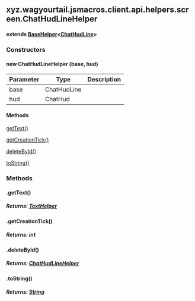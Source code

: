 

xyz.wagyourtail.jsmacros.client.api.helpers.screen.ChatHudLineHelper
--------------------------------------------------------------------

#### extends [BaseHelper](1.9.2/xyz/wagyourtail/jsmacros/core/helpers/BaseHelper.html)<[ChatHudLine](https://wagyourtail.xyz/Projects/MinecraftMappingViewer/App?mapping=INTERMEDIARY,YARN&version=1.20.5&search=net/minecraft/client/gui/hud/ChatHudLine)>

### Constructors

#### new ChatHudLineHelper (base, hud)

| Parameter | Type | Description |
|---|---|---|
| base | ChatHudLine |  |
| hud | ChatHud |  |



#### Methods

[getText()](#getText-)


[getCreationTick()](#getCreationTick-)


[deleteById()](#deleteById-)


[toString()](#toString-)



### Methods

#### .getText()


##### Returns: [TextHelper](1.9.2/xyz/wagyourtail/jsmacros/client/api/helpers/TextHelper.html)



#### .getCreationTick()


##### Returns: int



#### .deleteById()


##### Returns: [ChatHudLineHelper](#)



#### .toString()


##### Returns: [String](https://docs.oracle.com/javase/8/docs/api/index.html?java/lang/String.html)




